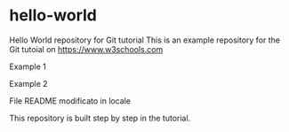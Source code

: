 # hello-world
Hello World repository for Git tutorial
This is an example repository for the Git tutoial on https://www.w3schools.com

Example 1

Example 2

File README modificato in locale

This repository is built step by step in the tutorial.
